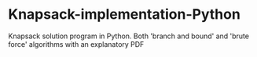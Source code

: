 # Knapsack-implementation-Python
Knapsack solution program in Python. Both 'branch and bound' and 'brute force' algorithms with an explanatory PDF
